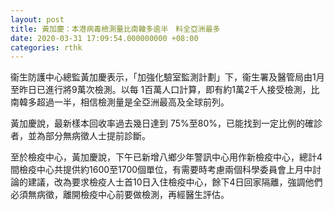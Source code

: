 ```yaml
---
layout: post
title: 黃加慶：本港病毒檢測量比南韓多逾半　料全亞洲最多
date: 2020-03-31 17:09:54.000000000 +08:00
categories: rthk
---
```


衞生防護中心總監黃加慶表示，「加強化驗室監測計劃」下，衞生署及醫管局由1月至昨日已進行將9萬次檢測。以每 1百萬人口計算，即有約1萬2千人接受檢測，比南韓多超過一半，相信檢測量是全亞洲最高及全球前列。

黃加慶說，最新樣本回收率過去幾日達到 75%至80%，已能找到一定比例的確診者，並為部分無病徵人士提前診斷。

至於檢疫中心，黃加慶說，下午已新增八鄉少年警訊中心用作新檢疫中心，總計4間檢疫中心共提供約1600至1700個單位，有需要時考慮兩個科學委員會上月中討論的建議，改為要求檢疫人士首10日入住檢疫中心，餘下4日回家隔離，強調他們必須無病徵，離開檢疫中心前要做檢測，再經醫生評估。
